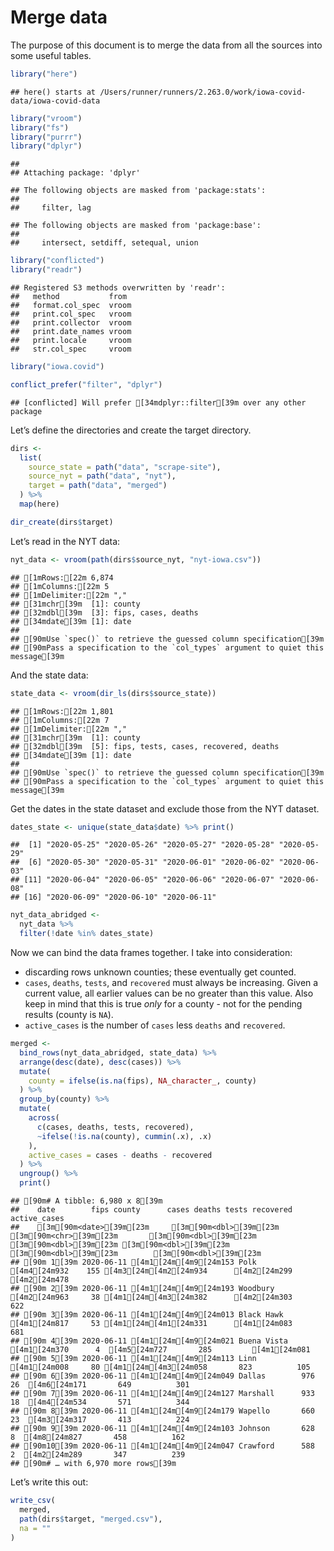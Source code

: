 Merge data
================

The purpose of this document is to merge the data from all the sources
into some useful tables.

``` r
library("here")
```

    ## here() starts at /Users/runner/runners/2.263.0/work/iowa-covid-data/iowa-covid-data

``` r
library("vroom")
library("fs")
library("purrr")
library("dplyr")
```

    ## 
    ## Attaching package: 'dplyr'

    ## The following objects are masked from 'package:stats':
    ## 
    ##     filter, lag

    ## The following objects are masked from 'package:base':
    ## 
    ##     intersect, setdiff, setequal, union

``` r
library("conflicted")
library("readr")
```

    ## Registered S3 methods overwritten by 'readr':
    ##   method           from 
    ##   format.col_spec  vroom
    ##   print.col_spec   vroom
    ##   print.collector  vroom
    ##   print.date_names vroom
    ##   print.locale     vroom
    ##   str.col_spec     vroom

``` r
library("iowa.covid")

conflict_prefer("filter", "dplyr")
```

    ## [conflicted] Will prefer [34mdplyr::filter[39m over any other package

Let’s define the directories and create the target directory.

``` r
dirs <- 
  list(
    source_state = path("data", "scrape-site"),
    source_nyt = path("data", "nyt"),
    target = path("data", "merged")  
  ) %>%
  map(here)

dir_create(dirs$target)
```

Let’s read in the NYT data:

``` r
nyt_data <- vroom(path(dirs$source_nyt, "nyt-iowa.csv"))
```

    ## [1mRows:[22m 6,874
    ## [1mColumns:[22m 5
    ## [1mDelimiter:[22m ","
    ## [31mchr[39m  [1]: county
    ## [32mdbl[39m  [3]: fips, cases, deaths
    ## [34mdate[39m [1]: date
    ## 
    ## [90mUse `spec()` to retrieve the guessed column specification[39m
    ## [90mPass a specification to the `col_types` argument to quiet this message[39m

And the state data:

``` r
state_data <- vroom(dir_ls(dirs$source_state))
```

    ## [1mRows:[22m 1,801
    ## [1mColumns:[22m 7
    ## [1mDelimiter:[22m ","
    ## [31mchr[39m  [1]: county
    ## [32mdbl[39m  [5]: fips, tests, cases, recovered, deaths
    ## [34mdate[39m [1]: date
    ## 
    ## [90mUse `spec()` to retrieve the guessed column specification[39m
    ## [90mPass a specification to the `col_types` argument to quiet this message[39m

Get the dates in the state dataset and exclude those from the NYT
dataset.

``` r
dates_state <- unique(state_data$date) %>% print() 
```

    ##  [1] "2020-05-25" "2020-05-26" "2020-05-27" "2020-05-28" "2020-05-29"
    ##  [6] "2020-05-30" "2020-05-31" "2020-06-01" "2020-06-02" "2020-06-03"
    ## [11] "2020-06-04" "2020-06-05" "2020-06-06" "2020-06-07" "2020-06-08"
    ## [16] "2020-06-09" "2020-06-10" "2020-06-11"

``` r
nyt_data_abridged <- 
  nyt_data %>%
  filter(!date %in% dates_state)
```

Now we can bind the data frames together. I take into consideration:

  - discarding rows unknown counties; these eventually get counted.
  - `cases`, `deaths`, `tests`, and `recovered` must always be
    increasing. Given a current value, all earlier values can be no
    greater than this value. Also keep in mind that this is true *only*
    for a county - not for the pending results (county is `NA`).
  - `active_cases` is the number of `cases` less `deaths` and
    `recovered`.

<!-- end list -->

``` r
merged <- 
  bind_rows(nyt_data_abridged, state_data) %>%
  arrange(desc(date), desc(cases)) %>%
  mutate(
    county = ifelse(is.na(fips), NA_character_, county)
  ) %>%
  group_by(county) %>%
  mutate(
    across(
      c(cases, deaths, tests, recovered),
      ~ifelse(!is.na(county), cummin(.x), .x)
    ),
    active_cases = cases - deaths - recovered
  ) %>%
  ungroup() %>%
  print()
```

    ## [90m# A tibble: 6,980 x 8[39m
    ##    date        fips county      cases deaths tests recovered active_cases
    ##    [3m[90m<date>[39m[23m     [3m[90m<dbl>[39m[23m [3m[90m<chr>[39m[23m       [3m[90m<dbl>[39m[23m  [3m[90m<dbl>[39m[23m [3m[90m<dbl>[39m[23m     [3m[90m<dbl>[39m[23m        [3m[90m<dbl>[39m[23m
    ## [90m 1[39m 2020-06-11 [4m1[24m[4m9[24m153 Polk         [4m4[24m932    155 [4m3[24m[4m2[24m934      [4m2[24m299         [4m2[24m478
    ## [90m 2[39m 2020-06-11 [4m1[24m[4m9[24m193 Woodbury     [4m2[24m963     38 [4m1[24m[4m3[24m382      [4m2[24m303          622
    ## [90m 3[39m 2020-06-11 [4m1[24m[4m9[24m013 Black Hawk   [4m1[24m817     53 [4m1[24m[4m1[24m331      [4m1[24m083          681
    ## [90m 4[39m 2020-06-11 [4m1[24m[4m9[24m021 Buena Vista  [4m1[24m370      4  [4m5[24m727       285         [4m1[24m081
    ## [90m 5[39m 2020-06-11 [4m1[24m[4m9[24m113 Linn         [4m1[24m008     80 [4m1[24m[4m3[24m058       823          105
    ## [90m 6[39m 2020-06-11 [4m1[24m[4m9[24m049 Dallas        976     26  [4m6[24m171       649          301
    ## [90m 7[39m 2020-06-11 [4m1[24m[4m9[24m127 Marshall      933     18  [4m4[24m534       571          344
    ## [90m 8[39m 2020-06-11 [4m1[24m[4m9[24m179 Wapello       660     23  [4m3[24m317       413          224
    ## [90m 9[39m 2020-06-11 [4m1[24m[4m9[24m103 Johnson       628      8  [4m8[24m827       458          162
    ## [90m10[39m 2020-06-11 [4m1[24m[4m9[24m047 Crawford      588      2  [4m2[24m289       347          239
    ## [90m# … with 6,970 more rows[39m

Let’s write this out:

``` r
write_csv(
  merged,
  path(dirs$target, "merged.csv"),
  na = ""
)
```
